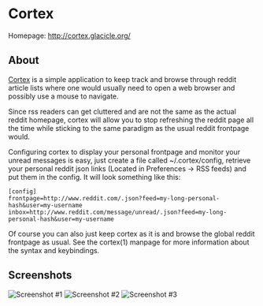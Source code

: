 # Cortex

Homepage: <http://cortex.glacicle.org/>

## About

[Cortex](http://cortex.glacicle.org/) is a simple application to keep track
and browse through reddit article lists where one would usually need to open
a web browser and possibly use a mouse to navigate.

Since rss readers can get cluttered and are not the same as the actual reddit
homepage, cortex will allow you to stop refreshing the reddit page all the
time while sticking to the same paradigm as the usual reddit frontpage would.

Configuring cortex to display your personal frontpage and monitor your unread
messages is easy, just create a file called ~/.cortex/config, retrieve your
personal reddit json links (Located in Preferences -> RSS feeds) and put
them in the config. It will look something like this:

    [config]
    frontpage=http://www.reddit.com/.json?feed=my-long-personal-hash&user=my-username
    inbox=http://www.reddit.com/message/unread/.json?feed=my-long-personal-hash&user=my-username

Of course you can also just keep cortex as it is and browse the global reddit
frontpage as usual. See the cortex(1) manpage for more information about the
syntax and keybindings.

## Screenshots

![Screenshot #1](http://cortex.glacicle.org/screen_1.png)
![Screenshot #2](http://cortex.glacicle.org/screen_2.png)
![Screenshot #3](http://cortex.glacicle.org/screen_3.png)
